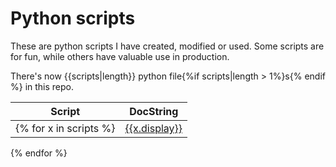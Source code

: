# Python scripts

These are python scripts I have created, modified or used. Some scripts are for fun, while others have valuable use in production.

There's now {{scripts|length}} python file{%if scripts|length > 1%}s{% endif %} in this repo.

| Script  | DocString |
| ------------- | ------------- |
{% for x in scripts %}|<a href="./{{x.name}}">{{x.display}}</a>|{{x.docstring}}|
{% endfor %}
